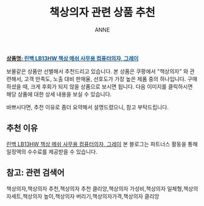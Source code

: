 ﻿---
layout: post
title:  "책상의자 관련 상품 추천"
author: ANNE
categories: [ 가구/인테리어 ]
tags: [책상의자,책상의자 추천,책상의자 추천 클리앙,책상의자 가성비,책상의자 일체형,책상의자세트,책상의자 높이,책상의자 버리기,책상의자가격,책상의자 클리앙]
image: https://static.coupangcdn.com/image/vendor_inventory/c67c/0ee6c57282e26634841a34b996d00c153f7a32a55a1c54ca3b3588bcc53a.jpg 
description: "쿠팡에서 책상의자 관련 상품으로 가장 고객 선호도가 높은 제품 중 하나입니다."
---

<a href="https://link.coupang.com/re/AFFSDP?lptag=AF5184500&pageKey=96825194&itemId=297880320&vendorItemId=70575000007&traceid=V0-153-6eeb797349035896"><b>상품명: <font color='#01579B'>린백 LB13HW 책상 메쉬 사무용 컴퓨터의자, 그레이</font></b></a>

보물같은 상품만 선별해서 추천드리고 있습니다.
본 상품은 쿠팡에서 "책상의자" 와 관련해서, 고객 만족도, 노출 대비 판매율, 선호도가 가장 높은 제품 중의 하나입니다.
구매하셨을 때, 크게 후회가 되지 않을 상품으로 보시면 됩니다. 
다음 이미지를 클릭하시면 해당 상품에 대한 상세 내용을 보실 수 있습니다.

바쁘시다면, 추천 이유로 좀더 요약해서 설명드렸으니, 참고 부탁드립니다.

## 추천 이유 

<a href="https://link.coupang.com/re/AFFSDP?lptag=AF5184500&pageKey=96825194&itemId=297880320&vendorItemId=70575000007&traceid=V0-153-6eeb797349035896">린백 LB13HW 책상 메쉬 사무용 컴퓨터의자, 그레이</a>
본 블로그는 파트너스 활동을 통해 일정액의 수수료를 제공받을 수 있습니다.

## 참고: 관련 검색어    
책상의자,책상의자 추천,책상의자 추천 클리앙,책상의자 가성비,책상의자 일체형,책상의자세트,책상의자 높이,책상의자 버리기,책상의자가격,책상의자 클리앙